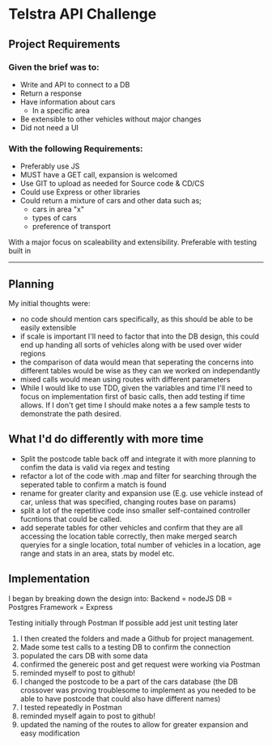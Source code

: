 # Telstra API Challenge

## Project Requirements
### Given the brief was to:
- Write and API to connect to a DB
- Return a response
- Have information about cars
    - In a specific area
- Be extensible to other vehicles without major changes
- Did not need a UI

### With the following Requirements:
- Preferably use JS
- MUST have a GET call, expansion is welcomed
- Use GIT to upload as needed for Source code & CD/CS
- Could use Express or other libraries
- Could return a mixture of cars and other data such as;
    - cars in area "x" 
    - types of cars
    - preference of transport

With a major focus on scaleability and extensibility.
Preferable with testing built in

---

## Planning

My initial thoughts were:
- no code should mention cars specifically, as this should be able to be easily extensible
- if scale is important I'll need to factor that into the DB design, this could end up handing all sorts of vehicles along with be used over wider regions
- the comparison of data would mean that seperating the concerns into different tables would be wise as they can we worked on independantly
- mixed calls would mean using routes with different parameters
- While I would like to use TDD, given the variables and time I'll need to focus on implementation first of basic calls, then add testing if time allows. If I don't get time I should make notes a a few sample tests to demonstrate the path desired.

## What I'd do differently with more time
- Split the postcode table back off and integrate it with more planning to confim the data is valid via regex and testing
- refactor a lot of the code with .map and filter for searching through the seperated table to confirm a match is found
- rename for greater clarity and expansion use (E.g. use vehicle instead of car, unless that was specified, changing routes base on params)
- split a lot of the repetitive code inso smaller self-contained controller fucntions that could be called.
- add seperate tables for other vehicles and confirm that they are all accessing the location table correctly, then make merged search queryies for a single location, total number of vehicles in a location, age range and stats in an area, stats by model etc.

## Implementation
I began by breaking down the design into:
Backend = nodeJS
DB = Postgres
Framework = Express

Testing initially through Postman
If possible add jest unit testing later

1) I then created the folders and made a Github for project management.
2) Made some test calls to a testing DB to confirm the connection
3) populated the cars DB with some data
4) confirmed the genereic post and get request were working via Postman
5) reminded myself to post to github!
6) I changed the postcode to be a part of the cars database (the DB crossover was proving troublesome to implement as you needed to be able to have postcode that could also have different names)
7) I tested repeatedly in Postman
8) reminded myself again to post to github!
9) updated the naming of the routes to allow for greater expansion and easy modification


